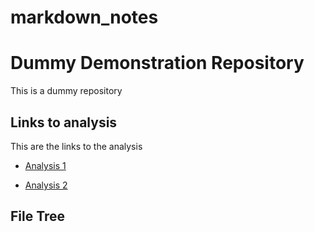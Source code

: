 # markdown_notes
# Dummy Demonstration Repository
This is a dummy repository

## Links to analysis
This are the links to the analysis
- [Analysis 1](rmarkdown_notes.md)

- [Analysis 2]()

## File Tree